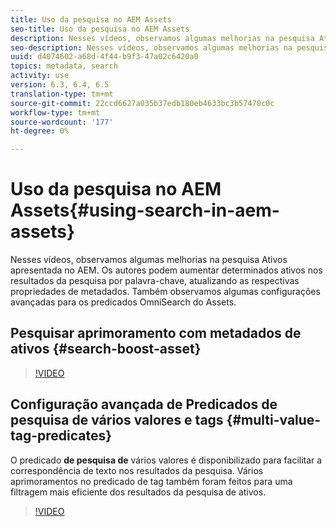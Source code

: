 ```yaml
---
title: Uso da pesquisa no AEM Assets
seo-title: Uso da pesquisa no AEM Assets
description: Nesses vídeos, observamos algumas melhorias na pesquisa Ativos apresentada no AEM. Os autores podem aumentar determinados ativos nos resultados da pesquisa por palavra-chave, atualizando as respectivas propriedades de metadados. Também observamos algumas configurações avançadas para os predicados OmniSearch do Assets.
seo-description: Nesses vídeos, observamos algumas melhorias na pesquisa Ativos apresentada no AEM. Os autores podem aumentar determinados ativos nos resultados da pesquisa por palavra-chave, atualizando as respectivas propriedades de metadados. Também observamos algumas configurações avançadas para os predicados OmniSearch do Assets.
uuid: d4074602-a68d-4f44-b9f3-47a02c6420a0
topics: metadata, search
activity: use
version: 6.3, 6.4, 6.5
translation-type: tm+mt
source-git-commit: 22ccd6627a035b37edb180eb4633bc3b57470c0c
workflow-type: tm+mt
source-wordcount: '177'
ht-degree: 0%

---
```



# Uso da pesquisa no AEM Assets{#using-search-in-aem-assets}

Nesses vídeos, observamos algumas melhorias na pesquisa Ativos apresentada no AEM. Os autores podem aumentar determinados ativos nos resultados da pesquisa por palavra-chave, atualizando as respectivas propriedades de metadados. Também observamos algumas configurações avançadas para os predicados OmniSearch do Assets.

## Pesquisar aprimoramento com metadados de ativos {#search-boost-asset}

>[!VIDEO](https://video.tv.adobe.com/v/16766/?quality=9&learn=on)

## Configuração avançada de Predicados de pesquisa de vários valores e tags {#multi-value-tag-predicates}

O predicado **de pesquisa de** vários valores é disponibilizado para facilitar a correspondência de texto nos resultados da pesquisa. Vários aprimoramentos no predicado de tag também foram feitos para uma filtragem mais eficiente dos resultados da pesquisa de ativos.

>[!VIDEO](https://video.tv.adobe.com/v/16457/?quality=9&learn=on)
